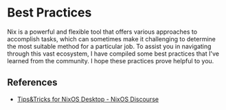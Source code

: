 # Best Practices

Nix is a powerful and flexible tool that offers various approaches to accomplish tasks,
which can sometimes make it challenging to determine the most suitable method for a
particular job. To assist you in navigating through this vast ecosystem, I have compiled
some best practices that I've learned from the community. I hope these practices prove
helpful to you.

## References

- [Tips&Tricks for NixOS Desktop - NixOS
  Discourse][Tips&Tricks for NixOS Desktop - NixOS Discourse]

[Tips&Tricks for NixOS Desktop - NixOS Discourse]:
  https://discourse.nixos.org/t/tips-tricks-for-nixos-desktop/28488
